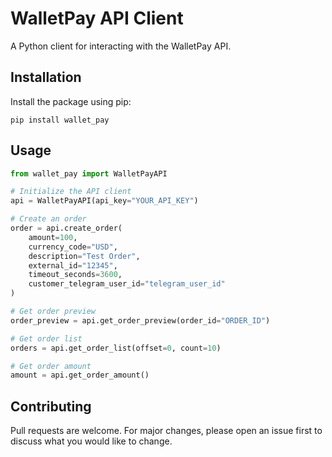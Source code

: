 # WalletPay API Client

A Python client for interacting with the WalletPay API.

## Installation

Install the package using pip:

```pip install wallet_pay```


## Usage

```python
from wallet_pay import WalletPayAPI

# Initialize the API client
api = WalletPayAPI(api_key="YOUR_API_KEY")

# Create an order
order = api.create_order(
    amount=100,
    currency_code="USD",
    description="Test Order",
    external_id="12345",
    timeout_seconds=3600,
    customer_telegram_user_id="telegram_user_id"
)

# Get order preview
order_preview = api.get_order_preview(order_id="ORDER_ID")

# Get order list
orders = api.get_order_list(offset=0, count=10)

# Get order amount
amount = api.get_order_amount()

```

## Contributing

Pull requests are welcome. For major changes, please open an issue first to discuss what you would like to change.